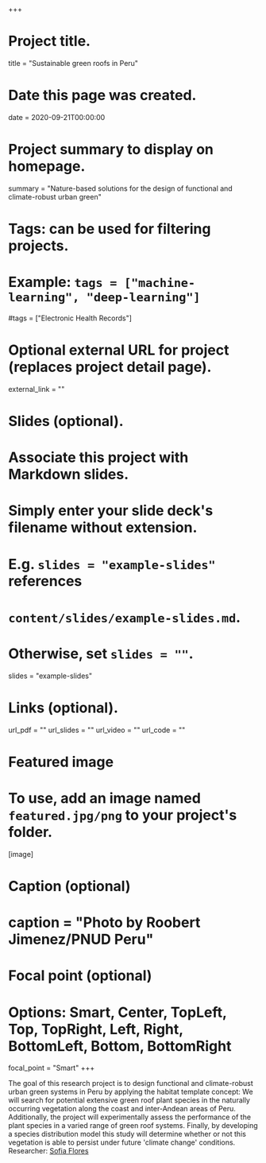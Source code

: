 +++
# Project title.
title = "Sustainable green roofs in Peru"

# Date this page was created.
date = 2020-09-21T00:00:00

# Project summary to display on homepage.
summary = "Nature-based solutions for the design of functional and climate-robust urban green"

# Tags: can be used for filtering projects.
# Example: `tags = ["machine-learning", "deep-learning"]`
#tags = ["Electronic Health Records"]

# Optional external URL for project (replaces project detail page).
external_link = ""

# Slides (optional).
#   Associate this project with Markdown slides.
#   Simply enter your slide deck's filename without extension.
#   E.g. `slides = "example-slides"` references 
#   `content/slides/example-slides.md`.
#   Otherwise, set `slides = ""`.
slides = "example-slides"

# Links (optional).
url_pdf = ""
url_slides = ""
url_video = ""
url_code = ""


# Featured image
# To use, add an image named `featured.jpg/png` to your project's folder. 
[image]
  # Caption (optional)
  # caption = "Photo by Roobert Jimenez/PNUD Peru"
  
  # Focal point (optional)
  # Options: Smart, Center, TopLeft, Top, TopRight, Left, Right, BottomLeft, Bottom, BottomRight
  focal_point = "Smart"
+++

The goal of this research project is to design functional and climate-robust urban green systems in Peru by applying the habitat template concept: We will search for potential extensive green roof plant species in the naturally occurring vegetation along the coast and inter-Andean areas of Peru. Additionally, the project will experimentally assess the performance of the plant species in a varied range of green roof systems. Finally, by developing a species distribution model this study will determine whether or not this vegetation is able to persist under future 'climate change' conditions.
Researcher: [Sofia Flores](/author/sofia-flores/)
